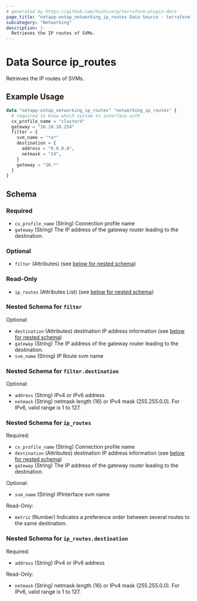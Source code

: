 ```yaml
---
# generated by https://github.com/hashicorp/terraform-plugin-docs
page_title: "netapp-ontap_networking_ip_routes Data Source - terraform-provider-netapp-ontap"
subcategory: "Networking"
description: |-
  Retrieves the IP routes of SVMs.
---
```


# Data Source ip_routes

Retrieves the IP routes of SVMs.

## Example Usage
```terraform
data "netapp-ontap_networking_ip_routes" "networking_ip_routes" {
  # required to know which system to interface with
  cx_profile_name = "cluster4"
  gateway = "10.10.10.254"
  filter = {
    svm_name = "*a*"
    destination = {
      address = "0.0.0.0",
      netmask = "24",
    }
    gateway = "10.*"
  }
}
```


<!-- schema generated by tfplugindocs -->
## Schema

### Required

- `cx_profile_name` (String) Connection profile name
- `gateway` (String) The IP address of the gateway router leading to the destination.

### Optional

- `filter` (Attributes) (see [below for nested schema](#nestedatt--filter))

### Read-Only

- `ip_routes` (Attributes List) (see [below for nested schema](#nestedatt--ip_routes))

<a id="nestedatt--filter"></a>
### Nested Schema for `filter`

Optional:

- `destination` (Attributes) destination IP address information (see [below for nested schema](#nestedatt--filter--destination))
- `gateway` (String) The IP address of the gateway router leading to the destination.
- `svm_name` (String) IP Route svm name

<a id="nestedatt--filter--destination"></a>
### Nested Schema for `filter.destination`

Optional:

- `address` (String) IPv4 or IPv6 address
- `netmask` (String) netmask length (16) or IPv4 mask (255.255.0.0). For IPv6, valid range is 1 to 127.



<a id="nestedatt--ip_routes"></a>
### Nested Schema for `ip_routes`

Required:

- `cx_profile_name` (String) Connection profile name
- `destination` (Attributes) destination IP address information (see [below for nested schema](#nestedatt--ip_routes--destination))
- `gateway` (String) The IP address of the gateway router leading to the destination.

Optional:

- `svm_name` (String) IPInterface svm name

Read-Only:

- `metric` (Number) Indicates a preference order between several routes to the same destination.

<a id="nestedatt--ip_routes--destination"></a>
### Nested Schema for `ip_routes.destination`

Required:

- `address` (String) IPv4 or IPv6 address

Read-Only:

- `netmask` (String) netmask length (16) or IPv4 mask (255.255.0.0). For IPv6, valid range is 1 to 127.


